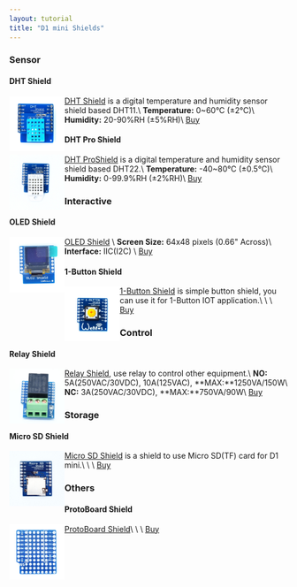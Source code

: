 ```yaml
---
layout: tutorial
title: "D1 mini Shields"
---  
```


### Sensor

#### DHT Shield
[<img src="./images/dht11.jpg" align ="left" title="DHT Shield" alt="DHT Shield" width="100">](./dht_shield.html)[DHT Shield](./dht_shield.html) is a digital temperature and humidity sensor shield based DHT11.\\
**Temperature:** 0~60°C (±2°C)\\
**Humidity:** 20-90%RH (±5%RH)\\
[Buy](http://www.aliexpress.com/store/product/DHT-Shield-for-WeMos-D1-mini-DHT11-Single-bus-digital-temperature-and-humidity-sensor-module-sensor/1331105_32534235492.html)


#### DHT Pro Shield
[<img src="./images/dht22.jpg" align ="left" title="DHT Pro Shield" alt="DHT Pro Shield" width="100">](./dht_pro_shield.html)[DHT ProShield](./dht_pro_shield.html) is a digital temperature and humidity sensor shield based DHT22.\\
**Temperature:** -40~80°C (±0.5°C)\\
**Humidity:** 0-99.9%RH (±2%RH)\\
[Buy](http://www.aliexpress.com/store/product/DHT-Pro-Shield-for-WeMos-D1-mini-DHT22-Single-bus-digital-temperature-and-humidity-sensor-module/1331105_32570893524.html)

### Interactive

#### OLED Shield
[<img src="./images/oled_500.jpg" align ="left" title="OLED Shield" alt="OLED Shield" width="100">](./oled_shield.html)[OLED Shield](./oled_shield.html) \\
**Screen Size:** 64x48 pixels (0.66" Across)\\
**Interface:** IIC(I2C) \\
[Buy](http://www.aliexpress.com/store/product/OLED-Shield-for-WeMos-D1-mini-0-66-inch-64X48-IIC-I2C/1331105_32627787079.html)

#### 1-Button Shield
[<img src="./images/button-1.jpg" align ="left" title="1-Button Shield" alt="1-Button Shield" width="100">](./button_shield.html)[1-Button Shield](./button_shield.html) is simple button shield, you can use it for 1-Button IOT application.\\
\\
\\
[Buy](http://www.aliexpress.com/store/product/1-Button-Shield-for-WeMos-D1-mini-button/1331105_32575988167.html)




### Control

#### Relay Shield
[<img src="./images/relay.jpg" align ="left" title="Relay Shield" alt="Relay Shield" width="100">](./relay_shield.html)[Relay Shield](./relay_shield.html), use relay to control other equipment.\\
**NO:** 5A(250VAC/30VDC), 10A(125VAC), **MAX:**1250VA/150W\\
**NC:** 3A(250VAC/30VDC), **MAX:**750VA/90W\\
[Buy](http://www.aliexpress.com/store/product/Relay-Shield-for-WeMos-D1-mini-button/1331105_32596395175.html)


### Storage

#### Micro SD Shield
[<img src="./images/sd500.jpg" align ="left" title="Micro SD Shield" alt="Micro SD Shield" width="100">](./micro_sd_shield.html)[Micro SD Shield](./micro_sd_shield.html) is a shield to use Micro SD(TF) card for D1 mini.\\
\\
\\
[Buy](http://www.aliexpress.com/store/product/Micro-SD-Shield-for-WeMos-D1-mini-TF/1331105_32578362865.html)

### Others

#### ProtoBoard Shield
[<img src="./images/protoboard_1.jpg" align ="left" title="ProtoBoard Shield" alt="ProtoBoardShield" width="100">](./protoboard_shield.html)[ProtoBoard Shield](./protoboard_shield.html)\\
\\
\\
[Buy](http://www.aliexpress.com/store/product/ProtoBoard-Shield-for-WeMos-D1-mini-double-sided-perf-board/1331105_32627711647.html)


